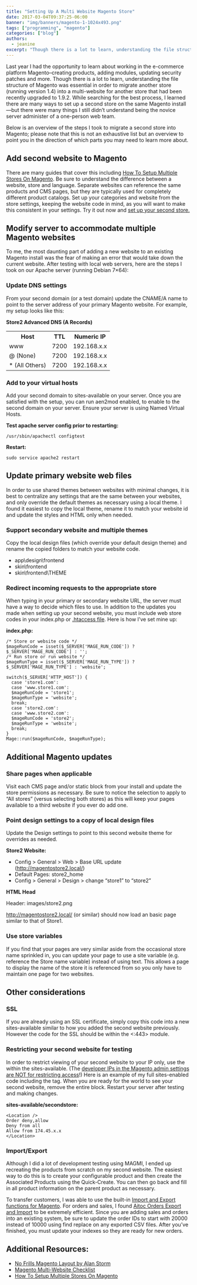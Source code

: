 ```yaml
---
title: "Setting Up A Multi Website Magento Store"
date: 2017-03-04T09:37:25-06:00
banner: "img/banners/magento-1-1024x493.png"
tags: ["programming", "magento"]
categories: ["blog"]
authors:
  - jeanine
excerpt: "Though there is a lot to learn, understanding the file structure of Magento is essential in order to migrate a store into a multi-website for an upgraded store. Here is an overview of the steps to migrate a second store into Magento."
---
```




Last year I had the opportunity to learn about working in the e-commerce platform Magento–creating products, adding modules, updating security patches and more. Though there is a lot to learn, understanding the file structure of Magento was essential in order to migrate another store (running version 1.4) into a multi-website for another store that had been recently upgraded to 1.9.2\. While searching for the best process, I learned there are many ways to set up a second store on the same Magento install—but there were many things I still didn’t understand being the novice server administer of a one-person web team.

Below is an overview of the steps I took to migrate a second store into Magento; please note that this is not an exhaustive list but an overview to point you in the direction of which parts you may need to learn more about.

Add second website to Magento
---------------------

There are many guides that cover this including [How To Setup Multiple Stores On Magento](https://www.cloudways.com/blog/how-to-setup-multiple-stores-on-magento/). Be sure to understand the difference between a website, store and language. Separate websites can reference the same products and CMS pages, but they are typically used for completely different product catalogs. Set up your categories and website from the store settings, keeping the website code in mind, as you will want to make this consistent in your settings. Try it out now and [set up your second store.](https://www.cloudways.com/blog/how-to-setup-multiple-stores-on-magento/)



## Modify server to accommodate multiple Magento websites



To me, the most daunting part of adding a new website to an existing Magento install was the fear of making an error that would take down the current website. After testing with local web servers, here are the steps I took on our Apache server (running Debian 7×64):



### Update DNS settings



From your second domain (or a test domain) update the CNAME/A name to point to the server address of your primary Magento website. For example, my setup looks like this:

**Store2 Advanced DNS (A Records)**

<table class="table" cellspacing="0" cellpadding="0">

<tbody>

<tr>

<th>Host</th>

<th>TTL</th>

<th>Numeric IP</th>

</tr>

<tr>

<td>www</td>

<td>7200</td>

<td>192.168.x.x</td>

</tr>

<tr>

<td>@ (None)</td>

<td>7200</td>

<td>192.168.x.x</td>

</tr>

<tr>

<td>* (All Others)</td>

<td>7200</td>

<td>192.168.x.x</td>

</tr>

</tbody>

</table>

### Add to your virtual hosts

Add your second domain to sites-available on your server. Once you are satisfied with the setup, you can run aen2mod enabled, to enable to the second domain on your server. Ensure your server is using Named Virtual Hosts.

**Test apache server config prior to restarting:**

    /usr/sbin/apachectl configtest

**Restart:**

    sudo service apache2 restart

## Update primary website web files

In order to use shared themes between websites with minimal changes, it is best to centralize any settings that are the same between your websites, and only override the default themes as necessary using a local theme. I found it easiest to copy the local theme, rename it to match your website id and update the styles and HTML only when needed.

### Support secondary website and multiple themes

Copy the local design files (which override your default design theme) and rename the copied folders to match your website code.

*   app\design\frontend
*   skin\frontend
*   skin\frontend\THEME

### Redirect incoming requests to the appropriate store

When typing in your primary or secondary website URL, the server must have a way to decide which files to use. In addition to the updates you made when setting up your second website, you must include web store codes in your index.php or [.htaccess file](https://www.hostknox.com/tutorials/magento/multistore). Here is how I’ve set mine up:

**index.php:**

    /* Store or website code */  
    $mageRunCode = isset($_SERVER['MAGE_RUN_CODE']) ? $_SERVER['MAGE_RUN_CODE'] : '';  
    /* Run store or run website */  
    $mageRunType = isset($_SERVER['MAGE_RUN_TYPE']) ? $_SERVER['MAGE_RUN_TYPE'] : 'website';

    switch($_SERVER['HTTP_HOST']) {  
      case 'store1.com':  
      case 'www.store1.com':  
      $mageRunCode = 'store1';  
      $mageRunType = 'website';  
      break;  
      case 'store2.com':  
      case 'www.store2.com':  
      $mageRunCode = 'store2';  
      $mageRunType = 'website';  
      break;  
    }  
    Mage::run($mageRunCode, $mageRunType);
 

## Additional Magento updates

### Share pages when applicable

Visit each CMS page and/or static block from your install and update the store permissions as necessary. Be sure to notice the selection to apply to “All stores” (versus selecting both stores) as this will keep your pages available to a third website if you ever do add one.

### Point design settings to a copy of local design files

Update the Design settings to point to this second website theme for overrides as needed.

**Store2 Website:**

*   Config > General > Web > Base URL update (http://magentostore2.local/)
*   Default Pages: store2_home
*   Config > General > Design > change “store1” to “store2”

**HTML Head**

Header: images/store2.png

http://magentostore2.local/ (or similar) should now load an basic page similar to that of Store1.

### Use store variables

If you find that your pages are very similar aside from the occasional store name sprinkled in, you can update your page to use a site variable (e.g. reference the Store name variable) instead of using text. This allows a page to display the name of the store it is referenced from so you only have to maintain one page for two websites.

## Other considerations

### SSL

If you are already using an SSL certificate, simply copy this code into a new sites-available similar to how you added the second website previously. However the code for the SSL should be within the <:443> module.

### Restricting your second website for testing

In order to restrict viewing of your second website to your IP only, use the <Location /> within the sites-available. (The [developer IPs in the Magento admin settings are NOT for restricting access](http://magento.stackexchange.com/questions/4564/setting-up-magento-staging-environment-with-restricted-access)!) Here is an example of my full sites-enabled code including the <Location /> tag. When you are ready for the world to see your second website, remove the entire <Location /> block. Restart your server after testing and making changes.

**sites-available/secondstore:**

    <Location />  
    Order deny,allow  
    Deny from all  
    Allow from 174.45.x.x  
    </Location> 

### Import/Export

Although I did a lot of development testing using MAGMI, I ended up recreating the products from scratch on my second website. The easiest way to do this is to create your configurable product and then create the Associated Products using the Quick-Create. You can then go back and fill in all product information on the parent product as necessary.

To transfer customers, I was able to use the built-in [Import and Export functions for Magento](https://www.templatemonster.com/help/magento-how-to-exportimport-data-in-csv-files.html#gref). For orders and sales, I found [Aitoc Orders Export and Import](https://www.aitoc.com/en/magentomods_orders_export_and_import.html) to be extremely efficient. Since you are adding sales and orders into an existing system, be sure to update the order IDs to start with 20000 instead of 10000 using find replace on any exported CSV files. After you’ve finished, you must update your indexes so they are ready for new orders.

## Additional Resources:

*   [No Frills Magento Layout by Alan Storm](http://store.pulsestorm.net/products/no-frills-magento-layout)
*   [Magento Multi-Website Checklist](http://www.eddiemay.me.uk/2013/08/10/magento-multi-website-checklist/)
*   [How To Setup Multiple Stores On Magento](https://www.cloudways.com/blog/how-to-setup-multiple-stores-on-magento/)